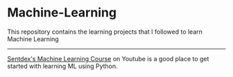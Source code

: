 # Machine-Learning
This repository contains the learning projects that I followed to learn Machine Learning

---
[Sentdex's Machine Learning Course](https://www.youtube.com/watch?v=OGxgnH8y2NM&list=PLQVvvaa0QuDfKTOs3Keq_kaG2P55YRn5v) on Youtube is a good place to get started with learning ML using Python.
